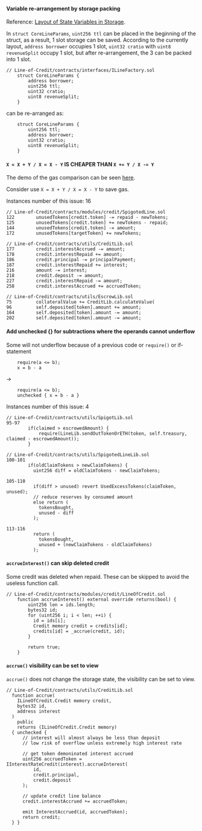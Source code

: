 
#### Variable re-arrangement by storage packing

Reference: [Layout of State Variables in Storage](https://docs.soliditylang.org/en/v0.8.13/internals/layout_in_storage.html).


In `struct CoreLineParams`, `uint256 ttl` can be placed in the beginning of the struct, as a result, 1 slot storage can be saved. According to the currently layout, `address borrower` occupies 1 slot, `uint32 cratio` with `uint8 revenueSplit` occupy 1 slot, but after re-arrangement, the 3 can be packed into 1 slot.


```solidity
// Line-of-Credit/contracts/interfaces/ILineFactory.sol
    struct CoreLineParams {
        address borrower;
        uint256 ttl;
        uint32 cratio;
        uint8 revenueSplit;
    }
```

can be re-arranged as:
```solidity
    struct CoreLineParams {
        uint256 ttl;
        address borrower;
        uint32 cratio;
        uint8 revenueSplit;
    }
```



#### `X = X + Y / X = X - Y` IS CHEAPER THAN `X += Y / X -= Y`

The demo of the gas comparison can be seen [here](https://github.com/141345/gas_demo/blob/main/gas_compare.sol).

Consider use `X = X + Y / X = X - Y` to save gas.

Instances number of this issue: 16
```solidity
// Line-of-Credit/contracts/modules/credit/SpigotedLine.sol
122        unusedTokens[credit.token] -= repaid - newTokens;
125        unusedTokens[credit.token] += newTokens - repaid;
144        unusedTokens[credit.token] -= amount;
172        unusedTokens[targetToken] += newTokens;

// Line-of-Credit/contracts/utils/CreditLib.sol
177        credit.interestAccrued -= amount;
178        credit.interestRepaid += amount;
186        credit.principal -= principalPayment;
187        credit.interestRepaid += interest;
216        amount -= interest;
218        credit.deposit -= amount;
227        credit.interestRepaid -= amount;
258        credit.interestAccrued += accruedToken;

// Line-of-Credit/contracts/utils/EscrowLib.sol
75         collateralValue += CreditLib.calculateValue(
96         self.deposited[token].amount += amount;
164        self.deposited[token].amount -= amount;
202        self.deposited[token].amount -= amount;
```


#### Add unchecked {} for subtractions where the operands cannot underflow

Some will not underflow because of a previous code or `require()` or if-statement


```solidity
    require(a <= b); 
    x = b - a 
```
-> 
```solidity
    require(a <= b); 
    unchecked { x = b - a } 
```

Instances number of this issue: 4
```solidity
// Line-of-Credit/contracts/utils/SpigotLib.sol
95-97
        if(claimed > escrowedAmount) {
            require(LineLib.sendOutTokenOrETH(token, self.treasury, claimed - escrowedAmount));
        }

// Line-of-Credit/contracts/utils/SpigotedLineLib.sol
100-101
        if(oldClaimTokens > newClaimTokens) {
          uint256 diff = oldClaimTokens - newClaimTokens;

105-110
          if(diff > unused) revert UsedExcessTokens(claimToken,  unused); 
          // reduce reserves by consumed amount
          else return (
            tokensBought,
            unused - diff
          );

113-116
          return (
            tokensBought,
            unused + (newClaimTokens - oldClaimTokens)
          );
```

#### `accrueInterest()` can skip deleted credit

Some credit was deleted when repaid. These can be skipped to avoid the useless function call.

```solidity
// Line-of-Credit/contracts/modules/credit/LineOfCredit.sol
    function accrueInterest() external override returns(bool) {
        uint256 len = ids.length;
        bytes32 id;
        for (uint256 i; i < len; ++i) {
          id = ids[i];
          Credit memory credit = credits[id];
          credits[id] = _accrue(credit, id);
        }
        
        return true;
    }
```


#### `accrue()` visibility can be set to view

`accrue()` does not change the storage state, the visibility can be set to view.

```solidity
// Line-of-Credit/contracts/utils/CreditLib.sol
  function accrue(
    ILineOfCredit.Credit memory credit,
    bytes32 id,
    address interest
  )
    public
    returns (ILineOfCredit.Credit memory)
  { unchecked {
      // interest will almost always be less than deposit
      // low risk of overflow unless extremely high interest rate

      // get token demoninated interest accrued
      uint256 accruedToken = IInterestRateCredit(interest).accrueInterest(
          id,
          credit.principal,
          credit.deposit
      );

      // update credit line balance
      credit.interestAccrued += accruedToken;

      emit InterestAccrued(id, accruedToken);
      return credit;
  } }
```


